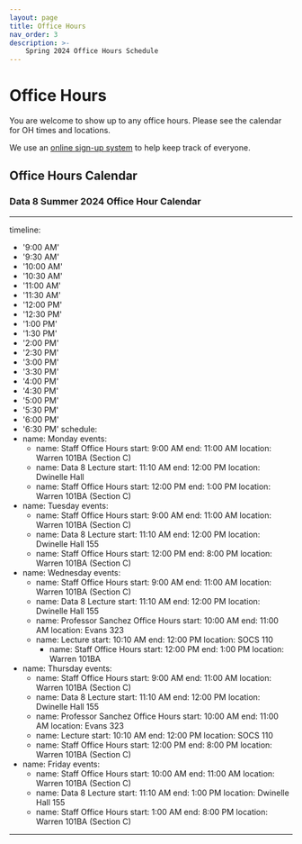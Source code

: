 ```yaml
---
layout: page
title: Office Hours
nav_order: 3
description: >-
    Spring 2024 Office Hours Schedule
---
```


# Office Hours

You are welcome to show up to any office hours. Please see the calendar for OH times and locations.

We use an [online sign-up system](https://oh.data8.org/) to help keep track of everyone.

## Office Hours Calendar

### Data 8 Summer 2024 Office Hour Calendar

---
timeline:
  - '9:00 AM'
  - '9:30 AM'
  - '10:00 AM'
  - '10:30 AM'
  - '11:00 AM'
  - '11:30 AM'
  - '12:00 PM'
  - '12:30 PM'
  - '1:00 PM'
  - '1:30 PM'
  - '2:00 PM'
  - '2:30 PM'
  - '3:00 PM'
  - '3:30 PM'
  - '4:00 PM'
  - '4:30 PM'
  - '5:00 PM'
  - '5:30 PM'
  - '6:00 PM'
  - '6:30 PM'
schedule:
  - name: Monday
    events:
      - name: Staff Office Hours
        start: 9:00 AM
        end: 11:00 AM
        location: Warren 101BA (Section C) 
      - name: Data 8 Lecture
        start: 11:10 AM
        end: 12:00 PM
        location: Dwinelle Hall
      - name: Staff Office Hours
        start: 12:00 PM
        end: 1:00 PM
        location: Warren 101BA (Section C) 
  - name: Tuesday
    events:
      - name: Staff Office Hours
        start: 9:00 AM
        end: 11:00 AM
        location: Warren 101BA (Section C) 
      - name: Data 8 Lecture
        start: 11:10 AM
        end: 12:00 PM
        location: Dwinelle Hall 155
      - name: Staff Office Hours
        start: 12:00 PM
        end: 8:00 PM
        location: Warren 101BA (Section C)
  - name: Wednesday
    events:
     - name: Staff Office Hours
        start: 9:00 AM
        end: 11:00 AM
        location: Warren 101BA (Section C)
     - name: Data 8 Lecture
        start: 11:10 AM
        end: 12:00 PM
        location: Dwinelle Hall 155
      - name: Professor Sanchez Office Hours
        start: 10:00 AM
        end: 11:00 AM
        location: Evans 323
      - name: Lecture
        start: 10:10 AM
        end: 12:00 PM
        location: SOCS 110
        - name: Staff Office Hours
        start: 12:00 PM
        end: 1:00 PM
        location: Warren 101BA
  - name: Thursday
    events:
       - name: Staff Office Hours
        start: 9:00 AM
        end: 11:00 AM
        location: Warren 101BA (Section C)
      - name: Data 8 Lecture
        start: 11:10 AM
        end: 12:00 PM
        location: Dwinelle Hall 155
      - name: Professor Sanchez Office Hours
        start: 10:00 AM
        end: 11:00 AM
        location: Evans 323
      - name: Lecture
        start: 10:10 AM
        end: 12:00 PM
        location: SOCS 110
      - name: Staff Office Hours
        start: 12:00 PM
        end: 8:00 PM
        location: Warren 101BA (Section C)
  - name: Friday
    events:
      - name: Staff Office Hours
        start: 10:00 AM
        end: 11:00 AM
        location: Warren 101BA (Section C)
      - name: Data 8 Lecture
        start: 11:10 AM
        end: 1:00 PM
        location: Dwinelle Hall 155
      - name: Staff Office Hours
        start: 1:00 AM
        end: 8:00 PM
        location: Warren 101BA (Section C)
---

<!--
<style>
    /* Style the container to enable rounded corners and drop shadow */
    .calendar-container {
      width: 1000px;
      height: 800px;
      overflow: hidden;
      border-radius: 20px;
      background-color: #ffffff !important;
    }

    /* Style the iframe */
    .calendar-container iframe {
      width: 100%;
      height: 100%;
      border: none;
    }
</style>

<div class="calendar-container">
  <iframe src="https://calendar.google.com/calendar/embed?height=800&wkst=2&ctz=America%2FLos_Angeles&title=&nbsp;&showNav=1&showDate=1&mode=WEEK&src=c_1cacaaf91f5d8660d6be3a26083c77fe3f8b0fbd098c9cfe1668f394682a94d6%40group.calendar.google.com&ctz=America%2FLos_Angeles&color=%23003262"></iframe>
</div>

<script src="../assets/darkmode.js"></script>
<script>
window.addEventListener("DOMContentLoaded", (event) => {
    onLoad();
});
</script>
-->
